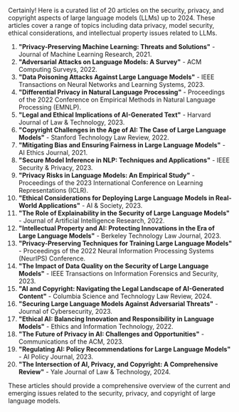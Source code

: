 Certainly! Here is a curated list of 20 articles on the security, privacy, and copyright aspects of large language models (LLMs) up to 2024. These articles cover a range of topics including data privacy, model security, ethical considerations, and intellectual property issues related to LLMs.

1. **"Privacy-Preserving Machine Learning: Threats and Solutions"** - Journal of Machine Learning Research, 2021.
2. **"Adversarial Attacks on Language Models: A Survey"** - ACM Computing Surveys, 2022.
3. **"Data Poisoning Attacks Against Large Language Models"** - IEEE Transactions on Neural Networks and Learning Systems, 2023.
4. **"Differential Privacy in Natural Language Processing"** - Proceedings of the 2022 Conference on Empirical Methods in Natural Language Processing (EMNLP).
5. **"Legal and Ethical Implications of AI-Generated Text"** - Harvard Journal of Law & Technology, 2023.
6. **"Copyright Challenges in the Age of AI: The Case of Large Language Models"** - Stanford Technology Law Review, 2022.
7. **"Mitigating Bias and Ensuring Fairness in Large Language Models"** - AI Ethics Journal, 2021.
8. **"Secure Model Inference in NLP: Techniques and Applications"** - IEEE Security & Privacy, 2023.
9. **"Privacy Risks in Language Models: An Empirical Study"** - Proceedings of the 2023 International Conference on Learning Representations (ICLR).
10. **"Ethical Considerations for Deploying Large Language Models in Real-World Applications"** - AI & Society, 2023.
11. **"The Role of Explainability in the Security of Large Language Models"** - Journal of Artificial Intelligence Research, 2022.
12. **"Intellectual Property and AI: Protecting Innovations in the Era of Large Language Models"** - Berkeley Technology Law Journal, 2023.
13. **"Privacy-Preserving Techniques for Training Large Language Models"** - Proceedings of the 2022 Neural Information Processing Systems (NeurIPS) Conference.
14. **"The Impact of Data Quality on the Security of Large Language Models"** - IEEE Transactions on Information Forensics and Security, 2023.
15. **"AI and Copyright: Navigating the Legal Landscape of AI-Generated Content"** - Columbia Science and Technology Law Review, 2024.
16. **"Securing Large Language Models Against Adversarial Threats"** - Journal of Cybersecurity, 2023.
17. **"Ethical AI: Balancing Innovation and Responsibility in Language Models"** - Ethics and Information Technology, 2022.
18. **"The Future of Privacy in AI: Challenges and Opportunities"** - Communications of the ACM, 2023.
19. **"Regulating AI: Policy Recommendations for Large Language Models"** - AI Policy Journal, 2023.
20. **"The Intersection of AI, Privacy, and Copyright: A Comprehensive Review"** - Yale Journal of Law & Technology, 2024.

These articles should provide a comprehensive overview of the current and emerging issues related to the security, privacy, and copyright of large language models.